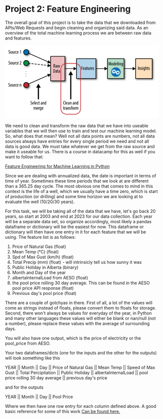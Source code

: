 # Project 2: Feature Engineering

The overall goal of this project is to take the data that we downloaded from APIs/Web Requests and begin cleaning and organizing said data. As an overview of the total machine learning process we are between raw data and features.

![image](ml_map.png)

We need to clean and transform the raw data that we have into useable variables that we will then use to train and test our machine learning model. So, what does that mean? Well not all data points are numbers, not all data sources always have entries for every single period we need and not all data is good data. We must take whatever we get from the raw source and make it useable for us. There is a course in datacamp for this as well if you want to follow that:

[Feature Engineering for Machine Learning in Python](https://www.datacamp.com/courses/feature-engineering-for-machine-learning-in-python?utm_source=google&utm_medium=paid_search&utm_campaignid=898687156&utm_adgroupid=150708303240&utm_device=c&utm_keyword=&utm_matchtype=&utm_network=g&utm_adpostion=&utm_creative=691706205045&utm_targetid=dsa-2220136287253&utm_loc_interest_ms=&utm_loc_physical_ms=9001335&utm_content=dsa~generic~courses~python&utm_campaign=220808_1-sea~dsa~generic_2-b2c_3-row-p1_4-prc_5-na_6-na_7-le_8-pdsh-go_9-na_10-na_11-na-feb24&gad_source=1&gclid=CjwKCAiA_5WvBhBAEiwAZtCU7x3fowqt8koC3xj5PdQRJ33MzH4Wd5Dx82F8EjRnlFO_BZHgdUfyExoCwF8QAvD_BwE)

Since we are dealing with annualized data, the date is important in terms of time of year. Sometimes these time periods that we look at are different than a 365.25 day cycle. The most obvious one that comes to mind in this context is the life of a well, which we usually have a time zero, which is start of production (or drilling) and some time horizon we are looking at to evaluate the well (10/20/30 years).

For this task, we will be taking all of the data that we have, let's go back 20 years, so start at 2003 and end at 2023 for our data collection. Each year will be a separate data set, so organize accordingly, most likely a pandas dataframe or dictionary will be the easiest for now. This dataframe or dictionary will then have one entry in it for each feature that we will be using. The feature list is as follows:

1. Price of Natural Gas (float)
2. Mean Temp (°C) (float)
3. Spd of Max Gust (km/h) (float)
4. Total Precip (mm) (float) - will intrinsicly tell us how sunny it was
5. Public Holiday in Alberta (binary)
6. Month and Day of the year
7. albertaInternalLoad from AESO (float)
8. the pool price rolling 30 day average. This can be found in the AESO pool price API response (float)
9. Previous day's pool price (float)

There are a couple of gotchyas in there. First of all, a lot of the values will come as strings instead of floats, please convert them to floats for storage. Second, there won't always be values for everyday of the year, in Python and many other languages these values will either be blank or nan/null (not a number), please replace these values with the average of surrounding days. 

You will also have one output, which is the price of electricity or the pool_price from AESO.

Your two dataframes/dicts (one for the inputs and the other for the outputs) will look something like this

YEAR || Month || Day || Price of Natural Gas || Mean Temp || Speed of Max Gust || Total Percipitation || Public Holiday || albertaInternalLoad || pool price rolling 30 day average || previous day's price

and for the outputs

YEAR || Month || Day || Pool Price

Where we then have one row entry for each column defined above. A good basic reference for some of this work [Can be found here.](https://www.learndatasci.com/tutorials/intro-feature-engineering-machine-learning-python/)




